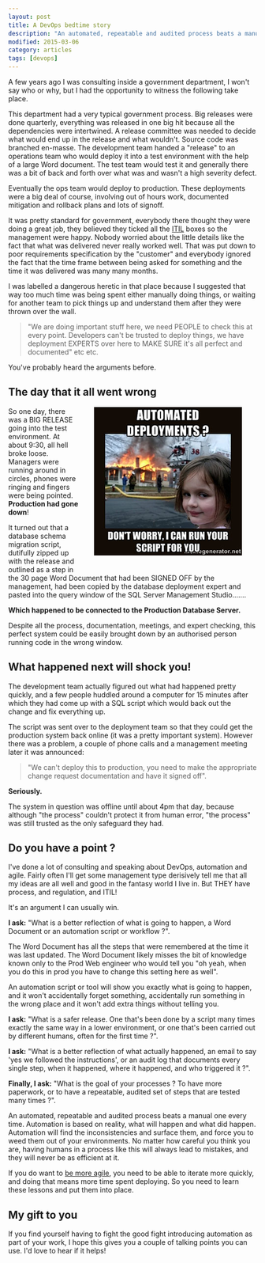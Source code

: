 ```yaml
---
layout: post
title: A DevOps bedtime story
description: "An automated, repeatable and audited process beats a manual one every time. A cautionary tale of human error, overblown process and some lessons you can take from it."
modified: 2015-03-06
category: articles
tags: [devops]
---
```



A few years ago I was consulting inside a government department, I won't say who or why, but I had the opportunity to witness the following take place.

This department had a very typical government process. Big releases were done quarterly, everything was released in one big hit because all the dependencies were intertwined. A release committee was needed to decide what would end up in the release and what wouldn't. Source code was branched en-masse. The development team handed a "release" to an operations team who would deploy it into a test environment with the help of a large Word document. The test team would test it and generally there was a bit of back and forth over what was and wasn't a high severity defect.

Eventually the ops team would deploy to production. These deployments were a big deal of course, involving out of hours work, documented mitigation and rollback plans and lots of signoff.

It was pretty standard for government, everybody there thought they were doing a great job, they believed they ticked all the [ITIL](http://en.wikipedia.org/wiki/Information_Technology_Infrastructure_Library) boxes so the management were happy. Nobody worried about the little details like the fact that what was delivered never really worked well. That was put down to poor requirements specification by the "customer" and everybody ignored the fact that the time frame between being asked for something and the time it was delivered was many many months.

I was labelled a dangerous heretic in that place because I suggested that way too much time was being spent either manually doing things, or waiting for another team to pick things up and understand them after they were thrown over the wall. 

<blockquote>"We are doing important stuff here, we need PEOPLE to check this at every point. Developers can't be trusted to deploy things, we have deployment EXPERTS over here to MAKE SURE it's all perfect and documented" etc etc.</blockquote>

You've probably heard the arguments before. 

## The day that it all went wrong ##


<div style="float: right; margin: 30px; margin-top: 0;" >
	<img src="/images/disaster-deployments.jpg" />
</div>


So one day, there was a BIG RELEASE going into the test environment. At about 9:30, all hell broke loose. Managers were running around in circles, phones were ringing and fingers were being pointed. **Production had gone down**!

It turned out that a database schema migration script, dutifully zipped up with the release and outlined as a step in the 30 page Word Document that had been SIGNED OFF by the management, had been copied by the database deployment expert and pasted into the query window of the SQL Server Management Studio.......

**Which happened to be connected to the Production Database Server.**

Despite all the process, documentation, meetings, and expert checking, this perfect system could be easily brought down by an authorised person running code in the wrong window.

## What happened next will shock you! ##

The development team actually figured out what had happened pretty quickly, and a few people huddled around a computer for 15 minutes after which they had come up with a SQL script which would back out the change and fix everything up.

The script was sent over to the deployment team so that they could get the production system back online (it was a pretty important system). However there was a problem, a couple of phone calls and a management meeting later it was announced:

<blockquote>
 "We can't deploy this to production, you need to make the appropriate change request documentation and have it signed off".
</blockquote>

**Seriously.**

The system in question was offline until about 4pm that day, because although "the process" couldn't protect it from human error, "the process" was still trusted as the only safeguard they had.

## Do you have a point ? ##

I've done a lot of consulting and speaking about DevOps, automation and agile. Fairly often I'll get some management type derisively tell me that all my ideas are all well and good in the fantasy world I live in. But THEY have process, and regulation, and ITIL!

It's an argument I can usually win.

**I ask:** "What is a better reflection of what is going to happen, a Word Document or an automation script or workflow ?".

The Word Document has all the steps that were remembered at the time it was last updated. The Word Document likely misses the bit of knowledge known only to the Prod Web engineer who would tell you "oh yeah,  when you do this in prod you have to change this setting here as well". 

An automation script or tool will show you exactly what is going to happen, and it won't accidentally forget something, accidentally run something in the wrong place and it won't add extra things without telling you.

**I ask:** "What is a safer release. One that's been done by a script many times exactly the same way in a lower environment, or one that's been carried out by different humans, often for the first time ?".

**I ask:** "What is a better reflection of what actually happened, an email to say 'yes we followed the instructions', or an audit log that documents every single step, when it happened, where it happened, and who triggered it ?".

**Finally, I ask:** "What is the goal of your processes ? To have more paperwork, or to have a repeatable, audited set of steps that are tested many times ?".

An automated, repeatable and audited process beats a manual one every time. Automation is based on reality, what will happen and what did happen. Automation will find the inconsistencies and surface them, and force you to weed them out of your environments. No matter how careful you think you are, having humans in a process like this will always lead to mistakes, and they will never be as efficient at it. 

If you do want to [be more agile](/articles/doing-agile-software-development), you need to be able to iterate more quickly, and doing that means more time spent deploying. So you need to learn these lessons and put them into place.

## My gift to you ##

If you find yourself having to fight the good fight introducing automation as part of your work, I hope this gives you a couple of talking points you can use. I'd love to hear if it helps!





